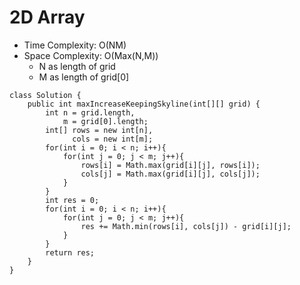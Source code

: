 # 2D Array
* Time Complexity: O(NM)
* Space Complexity: O(Max(N,M))
	* N as length of grid
	* M as length of grid[0]
```
class Solution {
    public int maxIncreaseKeepingSkyline(int[][] grid) {
        int n = grid.length,
            m = grid[0].length;
        int[] rows = new int[n],
              cols = new int[m];
        for(int i = 0; i < n; i++){
            for(int j = 0; j < m; j++){
                rows[i] = Math.max(grid[i][j], rows[i]);
                cols[j] = Math.max(grid[i][j], cols[j]);
            }
        }
        int res = 0;
        for(int i = 0; i < n; i++){
            for(int j = 0; j < m; j++){
                res += Math.min(rows[i], cols[j]) - grid[i][j];
            }
        }
        return res;
    }
}
```